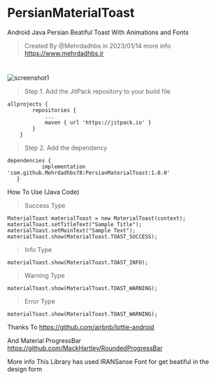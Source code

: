 


# PersianMaterialToast
Android Java Persian Beatiful Toast With Animations and Fonts

>Created By @Mehrdadhbs in 2023/01/14
more info 
https://www.mehrdadhbs.ir

#

![screenshot1](https://s2.uupload.ir/files/screenshot_2023-01-14-13-14-03_kcsm.png)
>Step 1. Add the JitPack repository to your build file
```Gradle Settings
allprojects {
		repositories {
			...
			maven { url 'https://jitpack.io' }
		}
	}
  ```
 > Step 2. Add the dependency
 ``` Gradle
 dependencies {
	        implementation 'com.github.Mehrdadhbs78:PersianMaterialToast:1.0.0'
	}
```

How To Use (Java Code)

> Success Type
```
MaterialToast materialToast = new MaterialToast(context);
materialToast.setTitleText("Sample Title");
materialToast.setMainText("Sample Text");
materialToast.show(MaterialToast.TOAST_SUCCESS);
```       



 > Info Type
 
```
materialToast.show(MaterialToast.TOAST_INFO);
```


 > Warning Type
 ```
materialToast.show(MaterialToast.TOAST_WARNING);
```


 > Error Type
 ```
materialToast.show(MaterialToast.TOAST_WARNING);
```

Thanks To 
https://github.com/airbnb/lottie-android

And Material ProgressBar
https://github.com/MackHartley/RoundedProgressBar


More info
This Library has used IRANSanse Font for get beatiful in the design form
